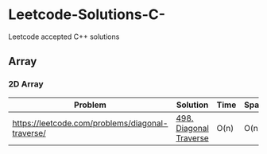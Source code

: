 # Leetcode-Solutions-C-
Leetcode accepted C++ solutions

## Array

### 2D Array

|Problem|Solution|Time|Space|Difficulty|Tag|
|-----|---------------- | --------------- | --------------- | --------------- | --------------- |
|https://leetcode.com/problems/diagonal-traverse/|[498. Diagonal Traverse](Array/diagonal_traverse.cpp)|O(n)|O(n)|Medium||
